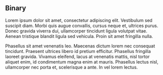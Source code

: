 ## Binary

Lorem ipsum dolor sit amet, consectetur adipiscing elit. Vestibulum sed suscipit diam. Morbi quis augue convallis, cursus neque et, ultrices purus. Donec gravida viverra dui, ullamcorper tincidunt ligula volutpat vitae. Aenean tristique blandit ligula sed vehicula. Proin sit amet fringilla nulla.

Phasellus sit amet venenatis leo. Maecenas dictum lorem nec consequat tincidunt. Praesent ultrices libero id pretium efficitur. Phasellus fringilla laoreet gravida. Vivamus eleifend, lacus at venenatis mattis, nisl tortor aliquet enim, id condimentum magna enim at mauris. Phasellus lectus nisl, ullamcorper nec porta et, scelerisque a ante. In vel lorem lectus.
